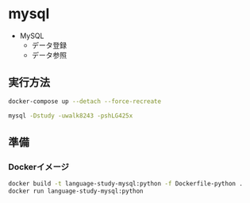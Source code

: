 # mysql

- MySQL
	- データ登録
	- データ参照

## 実行方法

```sh
docker-compose up --detach --force-recreate
```

```sh
mysql -Dstudy -uwalk8243 -pshLG425x
```

## 準備

### Dockerイメージ

```sh
docker build -t language-study-mysql:python -f Dockerfile-python .
docker run language-study-mysql:python
```
